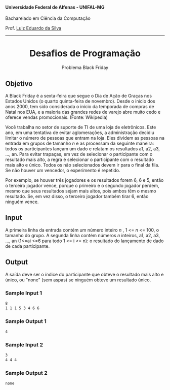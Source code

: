 #### Universidade Federal de Alfenas - UNIFAL-MG
Bacharelado em Ciência da Computação

Prof. [Luiz Eduardo da Silva](https://github.com/luizedsilva)

<hr>
<div align="center">
<h1>Desafios de Programação</h1>
    <p>Problema Black Friday</p>
</div>

## Objetivo

A Black Friday é a sexta-feira que segue o Dia de Ação de Graças nos Estados Unidos (o quarto quinta-feira de novembro). 
Desde o início dos anos 2000, tem sido considerada o início da temporada de compras de Natal nos EUA, e a maioria das grandes redes de varejo abre muito cedo e oferece vendas promocionais. (Fonte: Wikipedia)

Você trabalha no setor de suporte de TI de uma loja de eletrônicos. 
Este ano, em uma tentativa de evitar aglomerações, a administração decidiu limitar o número de pessoas que entram na loja. Eles dividem as pessoas na entrada em grupos de tamanho <i>n</i> 
e as processam da seguinte maneira: todos os participantes lançam um dado e relatam os resultados a1, a2, a3, ..., an. Para evitar trapaças, em vez de selecionar o participante com o resultado mais alto, a regra é selecionar o participante com o resultado mais alto e único. Todos os não selecionados devem ir para o final da fila. Se não houver um vencedor, o experimento é repetido.

Por exemplo, se houver três jogadores e os resultados forem 6, 6 e 5, então o terceiro jogador vence, porque o primeiro e o segundo jogador perdem, mesmo que seus resultados sejam mais altos, pois ambos têm o mesmo resultado. 
Se, em vez disso, o terceiro jogador também tirar 6, então ninguém vence.

## Input

A primeira linha da entrada contém um número inteiro <i> n </i>, 1 <= <i> n </i> <= 100, o tamanho do grupo. A segunda linha contém números <i> n </i> inteiros, a1, a2, a3, ..., an (1<=ai <=6 para todo
1 <= i <= n): o resultado do lançamento de dado de cada participante.

## Output

A saída deve ser o índice do participante que obteve o resultado mais alto e único, ou "none" (sem aspas) se ninguém obteve um resultado único.

### Sample Input 1
```bash
8
1 1 1 5 3 4 6 6
```

### Sample Output 1
```bash
4
```

### Sample Input 2
```bash
3
4 4 4
```

### Sample Output 2
```bash
none
```
